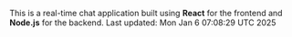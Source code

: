 This is a real-time chat application built using **React** for the frontend and **Node.js** for the backend.
Last updated: Mon Jan  6 07:08:29 UTC 2025
